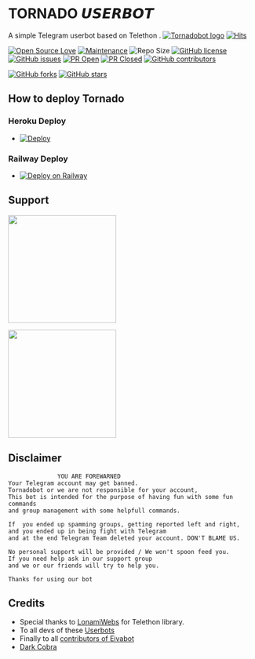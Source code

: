 # TORNADO 𝙐𝙎𝙀𝙍𝘽𝙊𝙏
A simple Telegram userbot based on Telethon .
[![Tornadobot logo](https://te.legra.ph/file/10d030e79d45835ab7d43.jpg)](https://dashboard.heroku.com/new?button-url=https%3A%2F%2Fgithub.com%2FTeamEiva%2FEivabot%2Ftree%2Fbugs&template=https://github.com/TeamTornadoes/TornadoBot)
[![Hits](https://hits.seeyoufarm.com/api/count/incr/badge.svg?url=https%3A%2F%2Fgithub.com%2FTeamEiva%2FEivabot&count_bg=%2379C83D&title_bg=%23555555&icon=&icon_color=%23E7E7E7&title=hits&edge_flat=false)](https://github.com/TeamEiva/Eivabot)

[![Open Source Love](https://badges.frapsoft.com/os/v2/open-source.png?v=103)](https://github.com/ellerbrock/open-source-badges/)
[![Maintenance](https://img.shields.io/badge/Maintained%3F-yes-green?&style=flat-square)](https://GitHub.com/TeamEiva/Eivabot/graphs/commit-activity) 
![Repo Size](https://img.shields.io/github/repo-size/TeamEiva/Eivabot?&style=flat-square&logo=github)
[![GitHub license](https://img.shields.io/github/license/TeamEiva/Eivabot?&style=flat-square&logo=github)](https://github.com/TeamEiva/Eivabot/blob/master/LICENSE)
[![GitHub issues](https://img.shields.io/github/issues/TeamEiva/Eivabot?&style=flat-square&logo=github)](https://github.com/TeamEiva/Eivabot/issues)
[![PR Open](https://img.shields.io/github/issues-pr/TeamEiva/Eivabot?&style=flat-square&logo=github)](https://github.com/TeamEiva/Eivabot/pulls)
[![PR Closed](https://img.shields.io/github/issues-pr-closed/TeamEiva/Eivabot?&style=flat-square&logo=github)](https://github.com/TeamEiva/Eivabot/pulls?q=is:closed)
[![GitHub contributors](https://img.shields.io/github/contributors/TeamEiva/Eivabot?&style=flat-square&logo=github)](https://GitHub.com/TeamEiva/Eivabot/graphs/contributors/)

[![GitHub forks](https://img.shields.io/github/forks/TeamEiva/Eivabot?&style=flat-square&logo=github)](https://github.com/TeamEiva/Eivabot/fork)
[![GitHub stars](https://img.shields.io/github/stars/TeamEiva/Eivabot?&style=flat-square&logo=github)](https://github.com/TeamEiva/Eivabot/stargazers)



## How to deploy Tornado
### Heroku Deploy

  - [![Deploy](https://www.herokucdn.com/deploy/button.svg)](https://heroku.com/deploy?template=https://github.com/TeamTornadoes/TornadoBot)

### Railway Deploy
  - [![Deploy on Railway](https://railway.app/button.svg)](https://railway.app/new/template?template=https%3A%2F%2Fgithub.com%2FTeamEiva%2FRailway-Deploy&plugins=postgresql%2Cmongodb&envs=MONGO_DB_URL%2CALIVE_MSG%2CYOUR_NAME%2CENV%2CABUSE%2CPM_LOG_ID%2CPMPERMIT_PIC%2CHANDLER%2CEMOJI_IN_HELP%2CBUTTONS_IN_HELP%2CPM_PERMIT%2CAPP_ID%2CAPI_HASH%2CLOGGER_ID%2CEivaBOT_SESSION%2CTAG_LOGGER%2CBOT_USERNAME%2CYOUR_CHANNEL%2CYOUR_GROUP%2CSUDO_USERS&optionalEnvs=ALIVE_MSG&MONGO_DB_URLDesc=Mongodb.com+Get+from+here&ALIVE_MSGDesc=Enter+Anything+or+leave&ENVDesc=Dont+Touch+it&ABUSEDesc=Choose+ON+or+OFF&PM_LOG_IDDesc=Fill+your+private+Channel+ID+if+you+want+to+Log+PM+messages.+Get+channel+id+from+%40Eiva50_bot&PMPERMIT_PICDesc=Paste+the+Telegraph+link+to+show+in+pm+permit+message.&HANDLERDesc=Your+command+handler.+Default+is+%27+.+%27+%28dot%29.&EMOJI_IN_HELPDesc=A+emoji+to+display+in+help+command&BUTTONS_IN_HELPDesc=No.of+buttons+to+display+in+help+menu.&PM_PERMITDesc=Fill+DISABLE+to+turn+off+pm+permit.&APP_IDDesc=Get+this+value+from+my.telegram.org&API_HASHDesc=Get+this+value+from+my.telegram.org&LOGGER_IDDesc=Create+a+private+channel.+And+get+it%27s+id+from+%40Eiva50_bot+and+paste+here.+Value+should+start+with+-100&EivaBOT_SESSIONDesc=Get+this+value+by+using+repl+or+termux.+Refer+to+Repo+for+more+info.&TAG_LOGGERDesc=Make+a+group+and+add+rose.+Do+%2Fid+and+paste+the+chat+id+here.&BOT_USERNAMEDesc=Make+a+bot+from+%40BotFather+and+paste+the+username+here&YOUR_CHANNELDesc=Fill+your+channel+username%28without+%40%29+to+get+this+displayed+on+your+Eiva+Alive.&YOUR_GROUPDesc=Fill+your+group+username%28without+%40%29+to+get+this+displayed+on+your+Eiva+Alive.&SUDO_USERSDesc=Userid+of+user+to+grant+sudo+access.+Add+multiple+sudo+users+by+giving+a+space+between+userids&ENVDefault=ANYTHING&ABUSEDefault=ON&PMPERMIT_PICDefault=https%3A%2F%2Ftelegra.ph%2Ffile%2Fcca0cd6ee5e1939ebf1c9.jpg&BUTTONS_IN_HELPDefault=5&PM_PERMITDefault=ENABLE&YOUR_CHANNELDefault=TheEiva&YOUR_GROUPDefault=EivaSupport)
  
## Support
   <a href="https://t.me/TheEiva"><img src="https://img.shields.io/badge/Channel%20Support%3F-Join-Red?&style=flat-square?&logo=telegram" width=220px></a></p>
   <a href="https://t.me/Eivasupport"><img src="https://img.shields.io/badge/Group%20Support?%3F-Join-green&style=flat-square?&logo=telegram" width=220px></a></p>
   

## Disclaimer 

```
              YOU ARE FOREWARNED
Your Telegram account may get banned.   
Tornadobot or we are not responsible for your account, 
This bot is intended for the purpose of having fun with some fun commands 
and group management with some helpfull commands.

If  you ended up spamming groups, getting reported left and right, 
and you ended up in being fight with Telegram 
and at the end Telegram Team deleted your account. DON'T BLAME US.

No personal support will be provided / We won't spoon feed you. 
If you need help ask in our support group 
and we or our friends will try to help you.

Thanks for using our bot 
```

## Credits
   - Special thanks to [LonamiWebs](https://github.com/LonamiWebs/Telethon/) for Telethon library.
   - To all devs of these [Userbots](https://github.com/TeamEiva/Eivabot/tree/bugs#inspiration)
   - Finally to all [contributors of Eivabot](https://github.com/TeamEiva/Eivabot/graphs/contributors)
   - [Dark Cobra](https://github.com/DARK-COBRA/DARKCOBRA)
